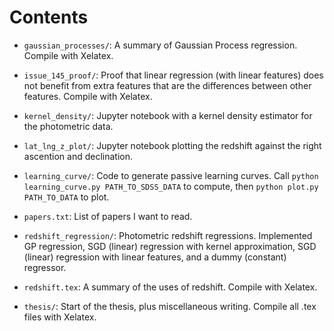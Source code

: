 # Contents

 - `gaussian_processes/`: A summary of Gaussian Process regression. Compile with Xelatex.

 - `issue_145_proof/`: Proof that linear regression (with linear features) does not benefit from extra features that are the differences between other features. Compile with Xelatex.

 - `kernel_density/`: Jupyter notebook with a kernel density estimator for the photometric data.

 - `lat_lng_z_plot/`: Jupyter notebook plotting the redshift against the right ascention and declination.

 - `learning_curve/`: Code to generate passive learning curves. Call `python learning_curve.py PATH_TO_SDSS_DATA` to compute, then `python plot.py PATH_TO_DATA` to plot.

 - `papers.txt`: List of papers I want to read.

 - `redshift_regression/`: Photometric redshift regressions. Implemented GP regression, SGD (linear) regression with kernel approximation, SGD (linear) regression with linear features, and a dummy (constant) regressor.

 - `redshift.tex`: A summary of the uses of redshift. Compile with Xelatex.

 - `thesis/`: Start of the thesis, plus miscellaneous writing. Compile all .tex files with Xelatex.
